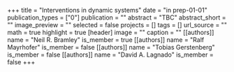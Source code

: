 +++
title = "Interventions in dynamic systems"
date = "in prep-01-01"
publication_types = ["0"]
publication = ""
abstract = "TBC"
abstract_short = ""
image_preview = ""
selected = false
projects = []
tags = []
url_source = ""
math = true
highlight = true
[header]
image = ""
caption = ""
[[authors]]
	name = "Neil R. Bramley"
	is_member = true
[[authors]]
	name = "Ralf Mayrhofer"
	is_member = false
[[authors]]
	name = "Tobias Gerstenberg"
	is_member = false
[[authors]]
	name = "David A. Lagnado"
	is_member = false
+++
